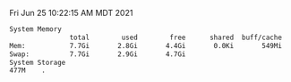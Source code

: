 Fri Jun 25 10:22:15 AM MDT 2021
```bash
System Memory
               total        used        free      shared  buff/cache   available
Mem:           7.7Gi       2.8Gi       4.4Gi       0.0Ki       549Mi       4.5Gi
Swap:          7.7Gi       2.9Gi       4.7Gi
System Storage
477M	.
```
```bash

